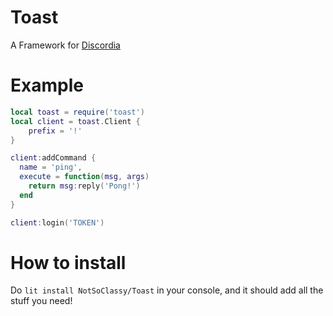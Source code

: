 # Toast

A Framework for [Discordia](https://github.com/SinisterRectus/Discordia)

# Example

```lua
local toast = require('toast')
local client = toast.Client {
    prefix = '!'
}

client:addCommand {
  name = 'ping',
  execute = function(msg, args)
    return msg:reply('Pong!')
  end
}

client:login('TOKEN')
```

# How to install

Do `lit install NotSoClassy/Toast` in your console, and it should add all the stuff you need!